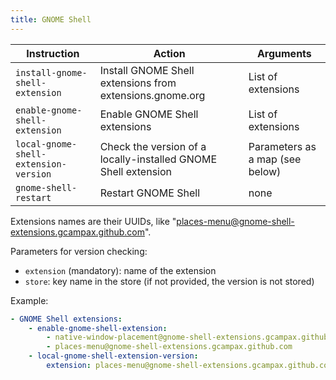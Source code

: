 ```yaml
---
title: GNOME Shell
---
```


| Instruction                           | Action                                                         | Arguments                       |
| ------------------------------------- | -------------------------------------------------------------- | ------------------------------- |
| `install-gnome-shell-extension`       | Install GNOME Shell extensions from extensions.gnome.org       | List of extensions              |
| `enable-gnome-shell-extension`        | Enable GNOME Shell extensions                                  | List of extensions              |
| `local-gnome-shell-extension-version` | Check the version of a locally-installed GNOME Shell extension | Parameters as a map (see below) |
| `gnome-shell-restart`                 | Restart GNOME Shell                                            | none                            |

Extensions names are their UUIDs, like "places-menu@gnome-shell-extensions.gcampax.github.com".

Parameters for version checking:

- `extension` (mandatory): name of the extension
- `store`: key name in the store (if not provided, the version is not stored)

Example:

```yaml
- GNOME Shell extensions:
    - enable-gnome-shell-extension:
        - native-window-placement@gnome-shell-extensions.gcampax.github.com
        - places-menu@gnome-shell-extensions.gcampax.github.com
    - local-gnome-shell-extension-version:
        extension: places-menu@gnome-shell-extensions.gcampax.github.com
```
